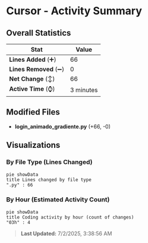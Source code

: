 # Cursor - Activity Summary 

## Overall Statistics

| Stat                   | Value                                                             |
| ---------------------- | ----------------------------------------------------------------- |
| **Lines Added** (➕)   | 66                                          |
| **Lines Removed** (➖) | 0                                        |
| **Net Change** (↕)    | 66                |
| **Active Time** (⌚)   | 3 minutes |


## Modified Files
- **login_animado_gradiente.py** (+66, -0)

## Visualizations

### By File Type (Lines Changed)

```mermaid
pie showData
title Lines changed by file type
".py" : 66
```

### By Hour (Estimated Activity Count)

```mermaid
pie showData
title Coding activity by hour (count of changes)
"03h" : 4
```


> **Last Updated:** 7/2/2025, 3:38:56 AM